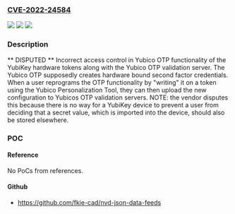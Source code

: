### [CVE-2022-24584](https://cve.mitre.org/cgi-bin/cvename.cgi?name=CVE-2022-24584)
![](https://img.shields.io/static/v1?label=Product&message=n%2Fa&color=blue)
![](https://img.shields.io/static/v1?label=Version&message=n%2Fa&color=blue)
![](https://img.shields.io/static/v1?label=Vulnerability&message=n%2Fa&color=brighgreen)

### Description

** DISPUTED ** Incorrect access control in Yubico OTP functionality of the YubiKey hardware tokens along with the Yubico OTP validation server. The Yubico OTP supposedly creates hardware bound second factor credentials. When a user reprograms the OTP functionality by "writing" it on a token using the Yubico Personalization Tool, they can then upload the new configuration to Yubicos OTP validation servers. NOTE: the vendor disputes this because there is no way for a YubiKey device to prevent a user from deciding that a secret value, which is imported into the device, should also be stored elsewhere.

### POC

#### Reference
No PoCs from references.

#### Github
- https://github.com/fkie-cad/nvd-json-data-feeds

